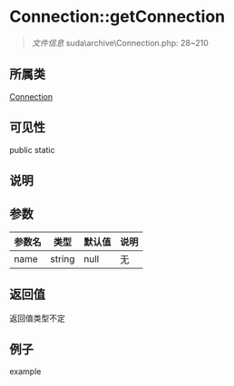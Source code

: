 # Connection::getConnection

> *文件信息* suda\archive\Connection.php: 28~210
## 所属类 

[Connection](../Connection.md)

## 可见性

  public  static
## 说明



## 参数

 
| 参数名 | 类型 | 默认值 | 说明 |
|--------|-----|-------|-------|
 | name |  string | null | 无 |
## 返回值
返回值类型不定
## 例子

example